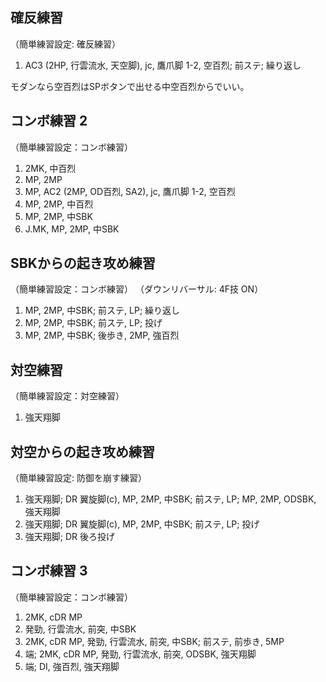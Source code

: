 ## 確反練習

（簡単練習設定: 確反練習）

1. AC3 (2HP, 行雲流水, 天空脚), jc, 鷹爪脚 1-2, 空百烈; 前ステ; 繰り返し

モダンなら空百烈はSPボタンで出せる中空百烈からでいい。

## コンボ練習 2

（簡単練習設定：コンボ練習）

1. 2MK, 中百烈
2. MP, 2MP
3. MP, AC2 (2MP, OD百烈, SA2), jc, 鷹爪脚 1-2, 空百烈
4. MP, 2MP, 中百烈
5. MP, 2MP, 中SBK
6. J.MK, MP, 2MP, 中SBK

## SBKからの起き攻め練習

（簡単練習設定：コンボ練習）
（ダウンリバーサル: 4F技 ON）

1. MP, 2MP, 中SBK; 前ステ, LP; 繰り返し
2. MP, 2MP, 中SBK; 前ステ, LP; 投げ
3. MP, 2MP, 中SBK; 後歩き, 2MP, 強百烈

## 対空練習

（簡単練習設定：対空練習）

1. 強天翔脚

## 対空からの起き攻め練習

（簡単練習設定: 防御を崩す練習）

1. 強天翔脚; DR 翼旋脚(c), MP, 2MP, 中SBK; 前ステ, LP; MP, 2MP, ODSBK, 強天翔脚
2. 強天翔脚; DR 翼旋脚(c), MP, 2MP, 中SBK; 前ステ, LP; 投げ
3. 強天翔脚; DR 後ろ投げ

## コンボ練習 3

（簡単練習設定：コンボ練習）

1.  2MK, cDR MP
2.  発勁, 行雲流水, 前突, 中SBK
3.  2MK, cDR MP, 発勁, 行雲流水, 前突, 中SBK; 前ステ, 前歩き, 5MP
4.  端; 2MK, cDR MP, 発勁, 行雲流水, 前突, ODSBK, 強天翔脚
5.  端; DI, 強百烈, 強天翔脚
